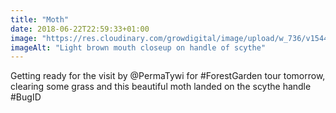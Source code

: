 ```yaml
---
title: "Moth"
date: 2018-06-22T22:59:33+01:00
image: "https://res.cloudinary.com/growdigital/image/upload/w_736/v1544220323/moth-42957762971.jpg"
imageAlt: "Light brown mouth closeup on handle of scythe"
---
```


Getting ready for the visit by @PermaTywi for #ForestGarden tour tomorrow, clearing some grass and this beautiful moth landed on the scythe handle #BugID
